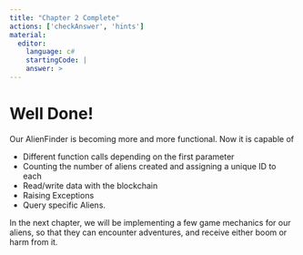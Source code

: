 ```yaml
---
title: "Chapter 2 Complete"
actions: ['checkAnswer', 'hints']
material: 
  editor:
    language: c#
    startingCode: |
    answer: > 
---
```


# Well Done! 

Our AlienFinder is becoming more and more functional. Now it is capable of 
- Different function calls depending on the first parameter
- Counting the number of aliens created and assigning a unique ID to each
- Read/write data with the blockchain
- Raising Exceptions
- Query specific Aliens. 
  
In the next chapter, we will be implementing a few game mechanics for our aliens, so that they can encounter adventures, and receive either boom or harm from it. 